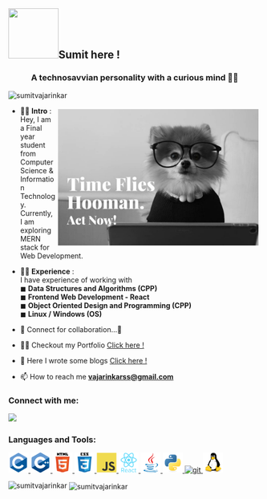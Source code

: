 <h2><a id="user-content" class="anchor" aria-hidden="true" href="#hi"></a><img
    src="https://media4.giphy.com/media/ujrj9aoOdNvXO/200w.webp?cid=ecf05e47jrjwamzhe80kct51tclqqo69iwnxhjkyh7syb2of&rid=200w.webp"
    width="100" height="100" data-canonical-src="https://media.giphy.com/media/mGcNjsfWAjY5AEZNw6/giphy.gif"
    style="max-width:100%;"></a>Sumit here !</h2>
<h3 align="center">A technosavvian personality with a curious mind 👨‍💻</h3>

<p align="left"> <img
src="https://komarev.com/ghpvc/?username=sumitvajarinkar&label=Profile%20views&color=129e00&style=plastic"
alt="sumitvajarinkar" /> </p>
<img align="right" width="400" style="margin:5px" src="dog_coder.jpg">

- 👨‍🎓 **Intro** :<br> Hey, I am a Final year student from Computer Science & Information Technology. Currently, I am exploring MERN stack for Web Development.<br>

- 👨‍💻 **Experience** :<br> I have experience of working with <br>
◼ **Data Structures and Algorithms (CPP)** <br>
◼ **Frontend Web Development - React**<br>
◼ **Object Oriented Design and Programming (CPP)**<br>
◼ **Linux / Windows (OS)**<br>

- 🎯 Connect for collaboration...🤝

- 👨‍💻 Checkout my Portfolio
<a href="https://sumitportfolio.netlify.app/" target="_blank">Click here !</a>

- 📝 Here I wrote some blogs <a href="https://medium.com/@sumitvajarinkar" target="_blank">Click here !</a>

- 📫 How to reach me **vajarinkarss@gmail.com**

<h3 align="left">Connect with me:</h3>
<a href="https://www.linkedin.com/in/sumitvajarinkar/" rel="nofollow">
    <img src="https://camo.githubusercontent.com/93ca47e21e17f622a41d26d599e008e4c30b8a322186f18019bc43d54f57b0c9/68747470733a2f2f696d672e736869656c64732e696f2f62616467652f2d4c696e6b6564496e2d3065373661383f7374796c653d666c61742d737175617265266c6f676f3d4c696e6b6564696e266c6f676f436f6c6f723d7768697465" data-canonical-src="https://img.shields.io/badge/-LinkedIn-0e76a8?style=flat-square&amp;logo=Linkedin&amp;logoColor=white" style="max-width:100%;">
  </a>


<h3 align="left">Languages and Tools:</h3>
<p align="left">
<a href="https://www.cprogramming.com/" target="_blank"> <img
    src="https://raw.githubusercontent.com/devicons/devicon/master/icons/c/c-original.svg" alt="c" width="40"
    height="40" /> </a>
<a href="https://www.w3schools.com/cpp/" target="_blank">
<img src="https://raw.githubusercontent.com/devicons/devicon/master/icons/cplusplus/cplusplus-original.svg"
    alt="cplusplus" width="40" height="40" /> </a>
<a href="https://www.w3.org/html/" target="_blank"> <img
    src="https://raw.githubusercontent.com/devicons/devicon/master/icons/html5/html5-original-wordmark.svg"
    alt="html5" width="40" height="40" /> </a>
<a href="https://www.w3schools.com/css/" target="_blank">
<img src="https://raw.githubusercontent.com/devicons/devicon/master/icons/css3/css3-original-wordmark.svg"
    alt="css3" width="40" height="40" /> </a>
<a href="https://developer.mozilla.org/en-US/docs/Web/JavaScript" target="_blank"> <img
    src="https://raw.githubusercontent.com/devicons/devicon/master/icons/javascript/javascript-original.svg"
    alt="javascript" width="40" height="40" /> </a>
<a href="https://reactjs.org/" target="_blank"> <img src="https://raw.githubusercontent.com/devicons/devicon/master/icons/react/react-original-wordmark.svg" alt="react"             width="40" height="40"/> </a>
<a href="https://www.java.com" target="_blank"> <img
    src="https://raw.githubusercontent.com/devicons/devicon/master/icons/java/java-original.svg" alt="java"
    width="40" height="40" /> </a>
<a href="https://www.python.org" target="_blank"> <img
    src="https://raw.githubusercontent.com/devicons/devicon/master/icons/python/python-original.svg"
    alt="python" width="40" height="40" /> </a>
<a href="https://git-scm.com/" target="_blank"> <img
    src="https://www.vectorlogo.zone/logos/git-scm/git-scm-icon.svg" alt="git" width="40" height="40" /> </a>
<a href="https://www.linux.org/" target="_blank"> <img
    src="https://raw.githubusercontent.com/devicons/devicon/master/icons/linux/linux-original.svg" alt="linux"
    width="40" height="40" /> </a>
</p>

<span><img align="left"
src="https://github-readme-stats.vercel.app/api/top-langs?username=sumitvajarinkar&show_icons=true&locale=en&layout=compact"
alt="sumitvajarinkar" /></span>

<span>&nbsp;<img align="center" src="https://github-readme-stats.vercel.app/api?username=sumitvajarinkar&show_icons=true&locale=en" alt="sumitvajarinkar" /></span>
